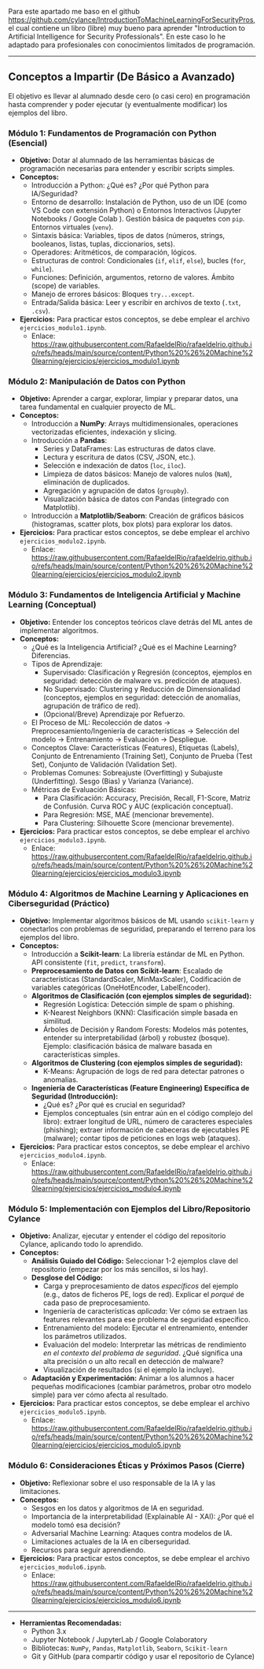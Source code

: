 Para este apartado me baso en el github https://github.com/cylance/IntroductionToMachineLearningForSecurityPros, el cual contiene un libro (libre) muy bueno para aprender "Introduction to Artificial Intelligence for Security Professionals". En este caso lo he adaptado para profesionales con conocimientos limitados de programación.

---

## Conceptos a Impartir (De Básico a Avanzado)

El objetivo es llevar al alumnado desde cero (o casi cero) en programación hasta comprender y poder ejecutar (y eventualmente modificar) los ejemplos del libro.

### Módulo 1: Fundamentos de Programación con Python (Esencial)

* **Objetivo:** Dotar al alumnado de las herramientas básicas de programación necesarias para entender y escribir scripts simples.
* **Conceptos:**
    * Introducción a Python: ¿Qué es? ¿Por qué Python para IA/Seguridad?
    * Entorno de desarrollo: Instalación de Python, uso de un IDE (como VS Code con extensión Python) o Entornos Interactivos (Jupyter Notebooks / Google Colab ). Gestión básica de paquetes con `pip`. Entornos virtuales (`venv`).
    * Sintaxis básica: Variables, tipos de datos (números, strings, booleanos, listas, tuplas, diccionarios, sets).
    * Operadores: Aritméticos, de comparación, lógicos.
    * Estructuras de control: Condicionales (`if`, `elif`, `else`), bucles (`for`, `while`).
    * Funciones: Definición, argumentos, retorno de valores. Ámbito (scope) de variables.
    * Manejo de errores básicos: Bloques `try...except`.
    * Entrada/Salida básica: Leer y escribir en archivos de texto (`.txt`, `.csv`).
* **Ejercicios:** Para practicar estos conceptos, se debe emplear el archivo `ejercicios_modulo1.ipynb`.
	* Enlace: https://raw.githubusercontent.com/RafaeldelRio/rafaeldelrio.github.io/refs/heads/main/source/content/Python%20%26%20Machine%20learning/ejercicios/ejercicios_modulo1.ipynb


### Módulo 2: Manipulación de Datos con Python

* **Objetivo:** Aprender a cargar, explorar, limpiar y preparar datos, una tarea fundamental en cualquier proyecto de ML.
* **Conceptos:**
    * Introducción a **NumPy**: Arrays multidimensionales, operaciones vectorizadas eficientes, indexación y slicing.
    * Introducción a **Pandas**:
        * Series y DataFrames: Las estructuras de datos clave.
        * Lectura y escritura de datos (CSV, JSON, etc.).
        * Selección e indexación de datos (`loc`, `iloc`).
        * Limpieza de datos básicos: Manejo de valores nulos (`NaN`), eliminación de duplicados.
        * Agregación y agrupación de datos (`groupby`).
        * Visualización básica de datos con Pandas (integrado con Matplotlib).
    * Introducción a **Matplotlib/Seaborn**: Creación de gráficos básicos (histogramas, scatter plots, box plots) para explorar los datos.
* **Ejercicios:** Para practicar estos conceptos, se debe emplear el archivo `ejercicios_modulo2.ipynb`.
	* Enlace: https://raw.githubusercontent.com/RafaeldelRio/rafaeldelrio.github.io/refs/heads/main/source/content/Python%20%26%20Machine%20learning/ejercicios/ejercicios_modulo2.ipynb

### Módulo 3: Fundamentos de Inteligencia Artificial y Machine Learning (Conceptual)

* **Objetivo:** Entender los conceptos teóricos clave detrás del ML antes de implementar algoritmos.
* **Conceptos:**
    * ¿Qué es la Inteligencia Artificial? ¿Qué es el Machine Learning? Diferencias.
    * Tipos de Aprendizaje:
        * Supervisado: Clasificación y Regresión (conceptos, ejemplos en seguridad: detección de malware vs. predicción de ataques).
        * No Supervisado: Clustering y Reducción de Dimensionalidad (conceptos, ejemplos en seguridad: detección de anomalías, agrupación de tráfico de red).
        * (Opcional/Breve) Aprendizaje por Refuerzo.
    * El Proceso de ML: Recolección de datos -> Preprocesamiento/Ingeniería de características -> Selección del modelo -> Entrenamiento -> Evaluación -> Despliegue.
    * Conceptos Clave: Características (Features), Etiquetas (Labels), Conjunto de Entrenamiento (Training Set), Conjunto de Prueba (Test Set), Conjunto de Validación (Validation Set).
    * Problemas Comunes: Sobreajuste (Overfitting) y Subajuste (Underfitting). Sesgo (Bias) y Varianza (Variance).
    * Métricas de Evaluación Básicas:
        * Para Clasificación: Accuracy, Precisión, Recall, F1-Score, Matriz de Confusión. Curva ROC y AUC (explicación conceptual).
        * Para Regresión: MSE, MAE (mencionar brevemente).
        * Para Clustering: Silhouette Score (mencionar brevemente).
* **Ejercicios:** Para practicar estos conceptos, se debe emplear el archivo `ejercicios_modulo3.ipynb`.
	* Enlace: https://raw.githubusercontent.com/RafaeldelRio/rafaeldelrio.github.io/refs/heads/main/source/content/Python%20%26%20Machine%20learning/ejercicios/ejercicios_modulo3.ipynb

### Módulo 4: Algoritmos de Machine Learning y Aplicaciones en Ciberseguridad (Práctico)

* **Objetivo:** Implementar algoritmos básicos de ML usando `scikit-learn` y conectarlos con problemas de seguridad, preparando el terreno para los ejemplos del libro.
* **Conceptos:**
    * Introducción a **Scikit-learn**: La librería estándar de ML en Python. API consistente (`fit`, `predict`, `transform`).
    * **Preprocesamiento de Datos con Scikit-learn**: Escalado de características (StandardScaler, MinMaxScaler), Codificación de variables categóricas (OneHotEncoder, LabelEncoder).
    * **Algoritmos de Clasificación (con ejemplos simples de seguridad):**
        * Regresión Logística: Detección simple de spam o phishing.
        * K-Nearest Neighbors (KNN): Clasificación simple basada en similitud.
        * Árboles de Decisión y Random Forests: Modelos más potentes, entender su interpretabilidad (árbol) y robustez (bosque). Ejemplo: clasificación básica de malware basada en características simples.
    * **Algoritmos de Clustering (con ejemplos simples de seguridad):**
        * K-Means: Agrupación de logs de red para detectar patrones o anomalías.
    * **Ingeniería de Características (Feature Engineering) Específica de Seguridad (Introducción):**
        * ¿Qué es? ¿Por qué es crucial en seguridad?
        * Ejemplos conceptuales (sin entrar aún en el código complejo del libro): extraer longitud de URL, número de caracteres especiales (phishing); extraer información de cabeceras de ejecutables PE (malware); contar tipos de peticiones en logs web (ataques).
* **Ejercicios:** Para practicar estos conceptos, se debe emplear el archivo `ejercicios_modulo4.ipynb`.
	* Enlace: https://raw.githubusercontent.com/RafaeldelRio/rafaeldelrio.github.io/refs/heads/main/source/content/Python%20%26%20Machine%20learning/ejercicios/ejercicios_modulo4.ipynb

### Módulo 5: Implementación con Ejemplos del Libro/Repositorio Cylance

* **Objetivo:** Analizar, ejecutar y entender el código del repositorio Cylance, aplicando todo lo aprendido.
* **Conceptos:**
    * **Análisis Guiado del Código:** Seleccionar 1-2 ejemplos clave del repositorio (empezar por los más sencillos, si los hay).
    * **Desglose del Código:**
        * Carga y preprocesamiento de datos *específicos* del ejemplo (e.g., datos de ficheros PE, logs de red). Explicar el *porqué* de cada paso de preprocesamiento.
        * Ingeniería de características *aplicada*: Ver cómo se extraen las features relevantes para ese problema de seguridad específico.
        * Entrenamiento del modelo: Ejecutar el entrenamiento, entender los parámetros utilizados.
        * Evaluación del modelo: Interpretar las métricas de rendimiento *en el contexto del problema de seguridad*. ¿Qué significa una alta precisión o un alto recall en detección de malware?
        * Visualización de resultados (si el ejemplo la incluye).
    * **Adaptación y Experimentación:** Animar a los alumnos a hacer pequeñas modificaciones (cambiar parámetros, probar otro modelo simple) para ver cómo afecta al resultado.
* **Ejercicios:** Para practicar estos conceptos, se debe emplear el archivo `ejercicios_modulo5.ipynb`.
	* Enlace: https://raw.githubusercontent.com/RafaeldelRio/rafaeldelrio.github.io/refs/heads/main/source/content/Python%20%26%20Machine%20learning/ejercicios/ejercicios_modulo5.ipynb

### Módulo 6: Consideraciones Éticas y Próximos Pasos (Cierre)

* **Objetivo:** Reflexionar sobre el uso responsable de la IA y las limitaciones.
* **Conceptos:**
    * Sesgos en los datos y algoritmos de IA en seguridad.
    * Importancia de la interpretabilidad (Explainable AI - XAI): ¿Por qué el modelo tomó esa decisión?
    * Adversarial Machine Learning: Ataques contra modelos de IA.
    * Limitaciones actuales de la IA en ciberseguridad.
    * Recursos para seguir aprendiendo.
* **Ejercicios:** Para practicar estos conceptos, se debe emplear el archivo `ejercicios_modulo6.ipynb`.
	* Enlace: https://raw.githubusercontent.com/RafaeldelRio/rafaeldelrio.github.io/refs/heads/main/source/content/Python%20%26%20Machine%20learning/ejercicios/ejercicios_modulo6.ipynb

---

* **Herramientas Recomendadas:**
    * Python 3.x
    * Jupyter Notebook / JupyterLab / Google Colaboratory
    * Bibliotecas: `NumPy`, `Pandas`, `Matplotlib`, `Seaborn`, `Scikit-learn`
    * Git y GitHub (para compartir código y usar el repositorio de Cylance)
